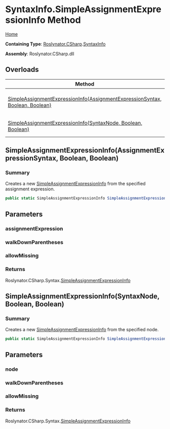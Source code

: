# SyntaxInfo\.SimpleAssignmentExpressionInfo Method

[Home](../../../../README.md)

**Containing Type**: [Roslynator.CSharp](../../README.md)\.[SyntaxInfo](../README.md)

**Assembly**: Roslynator\.CSharp\.dll

## Overloads

| Method | Summary |
| ------ | ------- |
| [SimpleAssignmentExpressionInfo(AssignmentExpressionSyntax, Boolean, Boolean)](#Roslynator_CSharp_SyntaxInfo_SimpleAssignmentExpressionInfo_Microsoft_CodeAnalysis_CSharp_Syntax_AssignmentExpressionSyntax_System_Boolean_System_Boolean_) | Creates a new [SimpleAssignmentExpressionInfo](../../Syntax/SimpleAssignmentExpressionInfo/README.md) from the specified assignment expression\. |
| [SimpleAssignmentExpressionInfo(SyntaxNode, Boolean, Boolean)](#Roslynator_CSharp_SyntaxInfo_SimpleAssignmentExpressionInfo_Microsoft_CodeAnalysis_SyntaxNode_System_Boolean_System_Boolean_) | Creates a new [SimpleAssignmentExpressionInfo](../../Syntax/SimpleAssignmentExpressionInfo/README.md) from the specified node\. |

## SimpleAssignmentExpressionInfo\(AssignmentExpressionSyntax, Boolean, Boolean\)<a name="Roslynator_CSharp_SyntaxInfo_SimpleAssignmentExpressionInfo_Microsoft_CodeAnalysis_CSharp_Syntax_AssignmentExpressionSyntax_System_Boolean_System_Boolean_"></a>

### Summary

Creates a new [SimpleAssignmentExpressionInfo](../../Syntax/SimpleAssignmentExpressionInfo/README.md) from the specified assignment expression\.

```csharp
public static SimpleAssignmentExpressionInfo SimpleAssignmentExpressionInfo(AssignmentExpressionSyntax assignmentExpression, bool walkDownParentheses = true, bool allowMissing = false)
```

## Parameters

### assignmentExpression





### walkDownParentheses





### allowMissing





### Returns

Roslynator\.CSharp\.Syntax\.[SimpleAssignmentExpressionInfo](../../Syntax/SimpleAssignmentExpressionInfo/README.md)

## SimpleAssignmentExpressionInfo\(SyntaxNode, Boolean, Boolean\)<a name="Roslynator_CSharp_SyntaxInfo_SimpleAssignmentExpressionInfo_Microsoft_CodeAnalysis_SyntaxNode_System_Boolean_System_Boolean_"></a>

### Summary

Creates a new [SimpleAssignmentExpressionInfo](../../Syntax/SimpleAssignmentExpressionInfo/README.md) from the specified node\.

```csharp
public static SimpleAssignmentExpressionInfo SimpleAssignmentExpressionInfo(SyntaxNode node, bool walkDownParentheses = true, bool allowMissing = false)
```

## Parameters

### node





### walkDownParentheses





### allowMissing





### Returns

Roslynator\.CSharp\.Syntax\.[SimpleAssignmentExpressionInfo](../../Syntax/SimpleAssignmentExpressionInfo/README.md)

